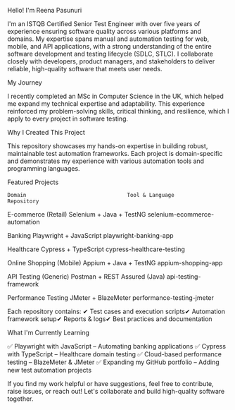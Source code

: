 Hello! I'm Reena Pasunuri

I'm an ISTQB Certified Senior Test Engineer with over five years of experience ensuring software quality across various platforms and domains. My expertise spans manual and automation testing for web, mobile, and API applications, with a strong understanding of the entire software development and testing lifecycle (SDLC, STLC). I collaborate closely with developers, product managers, and stakeholders to deliver reliable, high-quality software that meets user needs.

My Journey

I recently completed an MSc in Computer Science in the UK, which helped me expand my technical expertise and adaptability. This experience reinforced my problem-solving skills, critical thinking, and resilience, which I apply to every project in software testing.

Why I Created This Project

This repository showcases my hands-on expertise in building robust, maintainable test automation frameworks. Each project is domain-specific and demonstrates my experience with various automation tools and programming languages.

Featured Projects

    Domain                                Tool & Language                               Repository

E-commerce (Retail)                  Selenium + Java + TestNG                    selenium-ecommerce-automation

Banking                              Playwright + JavaScript                     playwright-banking-app

Healthcare                           Cypress + TypeScript                        cypress-healthcare-testing

Online Shopping (Mobile)             Appium + Java + TestNG                      appium-shopping-app

API Testing (Generic)                Postman + REST Assured (Java)               api-testing-framework

Performance Testing                  JMeter + BlazeMeter                         performance-testing-jmeter


Each repository contains:
✔ Test cases and execution scripts✔ Automation framework setup✔ Reports & logs✔ Best practices and documentation

What I'm Currently Learning

✅ Playwright with JavaScript – Automating banking applications
✅ Cypress with TypeScript – Healthcare domain testing
✅ Cloud-based performance testing – BlazeMeter & JMeter
✅ Expanding my GitHub portfolio – Adding new test automation projects

If you find my work helpful or have suggestions, feel free to contribute, raise issues, or reach out! 
Let's collaborate and build high-quality software together. 

